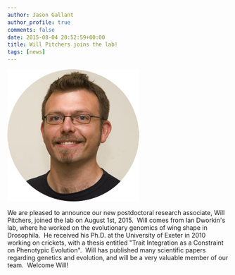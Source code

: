 ```yaml
---
author: Jason Gallant
author_profile: true
comments: false
date: 2015-08-04 20:52:59+00:00
title: Will Pitchers joins the lab!
tags: [news]
---
```

![/people/will/](/images/will.png)

We are pleased to announce our new postdoctoral research associate, Will Pitchers, joined the lab on August 1st, 2015.  Will comes from Ian Dworkin's lab, where he worked on the evolutionary genomics of wing shape in Drosophila.  He received his Ph.D. at the University of Exeter in 2010 working on crickets, with a thesis entitled "Trait Integration as a Constraint on Phenotypic Evolution".  Will has published many scientific papers regarding genetics and evolution, and will be a very valuable member of our team.  Welcome Will!
